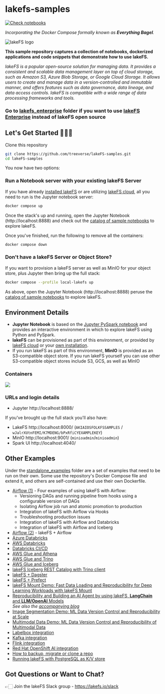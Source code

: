 # lakefs-samples

[![Check notebooks](https://github.com/treeverse/lakeFS-samples/actions/workflows/check-notebooks.yml/badge.svg?branch=main)](https://github.com/treeverse/lakeFS-samples/actions/workflows/check-notebooks.yml?query=branch:main)

_Incorporating the Docker Compose formally known as **Everything Bagel**._

![lakeFS logo](images/logo.png)

**This sample repository captures a collection of notebooks, dockerized applications and code snippets that demonstrate how to use lakeFS.**

_lakeFS is a popular open-source solution for managing data. It provides a consistent and scalable data management layer on top of cloud storage, such as Amazon S3, Azure Blob Storage, or Google Cloud Storage. It allows users to create and manage data in a version-controlled and immutable manner, and offers features such as data governance, data lineage, and data access controls. lakeFS is compatible with a wide range of data processing frameworks and tools._

### **Go to [lakefs_enterprise](./02_lakefs_enterprise/) folder if you want to use [lakeFS Enterprise](https://docs.lakefs.io/understand/enterprise/) instead of lakeFS open source**


## Let's Get Started 👩🏻‍💻

Clone this repository

```bash
git clone https://github.com/treeverse/lakeFS-samples.git
cd lakeFS-samples
```

You now have two options: 

### **Run a Notebook server with your existing lakeFS Server**

If you have already [installed lakeFS](https://docs.lakefs.io/deploy/) or are utilizing [lakeFS cloud](https://lakefs.cloud/), all you need to run is the Jupyter notebook server:

```bash
docker compose up
```

Once the stack's up and running, open the Jupyter Notebook (http://localhost:8888) and check out the [catalog of sample notebooks](./00_notebooks/00_index.ipynb) to explore lakeFS. 

Once you've finished, run the following to remove all the containers: 

```bash
docker compose down
```

### **Don't have a lakeFS Server or Object Store?**

If you want to provision a lakeFS server as well as MinIO for your object store, plus Jupyter then bring up the full stack:

```bash
docker compose --profile local-lakefs up
```

As above, open the Jupyter Notebook (http://localhost:8888) peruse the [catalog of sample notebooks](./00_notebooks/00_index.ipynb) to explore lakeFS. 


## Environment Details

* **Jupyter Notebook** is based on the [Jupyter PySpark notebook](https://hub.docker.com/r/jupyter/pyspark-notebook/) and provides an interactive environment in which to explore lakeFS using Python and PySpark. 
* **lakeFS** can be provisioned as part of this environment, or provided by [lakeFS cloud](http://https://lakefs.cloud/) or your [own installation](https://docs.lakefs.io/deploy/).
* If you run lakeFS as part of this environment, **MinIO** is provided as an S3-compatible object store. If you run lakeFS yourself you can use other S3-compatible object stores include S3, GCS, as well as MinIO

### Containers

![](images/containers.excalidraw.png)

### URLs and login details

* Jupyter http://localhost:8888/

If you've brought up the full stack you'll also have: 

* LakeFS http://localhost:8000/ (`AKIAIOSFOLKFSSAMPLES` / `wJalrXUtnFEMI/K7MDENG/bPxRfiCYEXAMPLEKEY`)
* MinIO http://localhost:9001/ (`minioadmin`/`minioadmin`)
* Spark UI http://localhost:4040/

## Other Examples

Under the [standalone_examples](./01_standalone_examples/) folder are a set of examples that need to be run on their own. Some use the repository's Docker Compose file and extend it, and others are self-contained and use their own Dockerfile. 

* [Airflow (1)](./01_standalone_examples/airflow-01/) - Four examples of using lakeFS with Airflow: 
    * Versioning DAGs and running pipeline from hooks using a configurable version of DAGs 
    * Isolating Airflow job run and atomic promotion to production
    * Integration of lakeFS with Airflow via Hooks
    * Troubleshooting production issues
    * Integration of lakeFS with Airflow and Databricks
    * Integration of lakeFS with Airflow and Iceberg
* [Airflow (2)](./01_standalone_examples/airflow-02/) - lakeFS + Airflow
* [Azure Databricks](./01_standalone_examples/azure-databricks/)
* [AWS Databricks](./01_standalone_examples/aws-databricks/)
* [Databricks CI/CD](./01_standalone_examples/databricks-ci-cd/)
* [AWS Glue and Athena](./01_standalone_examples/aws-glue-athena/)
* [AWS Glue and Trino](./01_standalone_examples/aws-glue-trino/)
* [AWS Glue and Iceberg](./01_standalone_examples/aws-glue-iceberg/)
* [lakeFS Iceberg REST Catalog with Trino client](./01_standalone_examples/trino/)
* [lakeFS + Dagster](./01_standalone_examples/dagster-integration/)
* [lakeFS + Prefect](./01_standalone_examples/prefect-integration/)
* [lakeFS Mount Demo: Fast Data Loading and Reproducibility for Deep Learning Workloads with lakeFS Mount](./01_standalone_examples/lakefs-mount-demo/)
* [Reproducibility and Building an AI Agent by using lakeFS, **LangChain** and **LLM/OpenAI** Models](./01_standalone_examples/llm-openai-langchain-integration/)<br/>_See also the [accompanying blog](https://lakefs.io/blog/lakefs-langchain-loader/)_
* [Image Segmentation Demo: ML Data Version Control and Reproducibility at Scale](./01_standalone_examples/image-segmentation/)
* [Multimodal Data Demo: ML Data Version Control and Reproducibility of Multimodal Data](./01_standalone_examples/multimodal-data-demo-local/)
* [Labelbox integration](./01_standalone_examples/labelbox-integration/)
* [Kafka integration](./01_standalone_examples/kafka/)
* [Flink integration](./01_standalone_examples/flink/)
* [Red Hat OpenShift AI integration](./01_standalone_examples/red-hat-openshift-ai/)
* [How to backup, migrate or clone a repo](./01_standalone_examples/backup-migrate-or-clone-repo/)
* [Running lakeFS with PostgreSQL as K/V store](./01_standalone_examples/docker-compose-with-postgres/)

## Got Questions or Want to Chat?

👉🏻 Join the lakeFS Slack group - https://lakefs.io/slack
